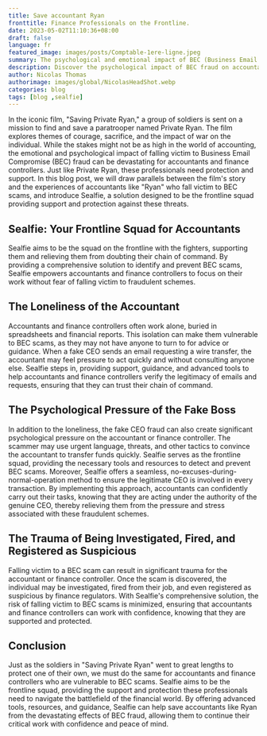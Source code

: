 ```yaml
---
title: Save accountant Ryan
fronttitle: Finance Professionals on the Frontline.
date: 2023-05-02T11:10:36+08:00
draft: false
language: fr
featured_image: images/posts/Comptable-1ere-ligne.jpeg
summary: The psychological and emotional impact of BEC (Business Email Compromise) scams on accountants and financial controllers is immense. They are literally on the frontlines, drawing a parallel with the movie 'Saving Private Ryan.' Beyond the financial aspect, accountants are often viewed as suspects, reported as unreliable to authorities, and frequently terminated for negligence. Meanwhile, criminals can create convincing forgeries at minimal cost. We enable these finance professionals to supplement their vigilance with irrefutable evidence of their good faith, without forcing them to be seen as overly meticulous.
description: Discover the psychological impact of BEC fraud on accountants, and learn how Sealfie, a frontline support squad, offers protection and guidance against these scams, empowering finance professionals to work with confidence.
author: Nicolas Thomas
authorimage: images/global/NicolasHeadShot.webp
categories: blog
tags: [blog ,sealfie]
---
```



In the iconic film, "Saving Private Ryan," a group of soldiers is sent on a mission to find and save a paratrooper named Private Ryan. The film explores themes of courage, sacrifice, and the impact of war on the individual. While the stakes might not be as high in the world of accounting, the emotional and psychological impact of falling victim to Business Email Compromise (BEC) fraud can be devastating for accountants and finance controllers. Just like Private Ryan, these professionals need protection and support. In this blog post, we will draw parallels between the film's story and the experiences of accountants like "Ryan" who fall victim to BEC scams, and introduce Sealfie, a solution designed to be the frontline squad providing support and protection against these threats.

## Sealfie: Your Frontline Squad for Accountants

Sealfie aims to be the squad on the frontline with the fighters, supporting them and relieving them from doubting their chain of command. By providing a comprehensive solution to identify and prevent BEC scams, Sealfie empowers accountants and finance controllers to focus on their work without fear of falling victim to fraudulent schemes.

## The Loneliness of the Accountant

Accountants and finance controllers often work alone, buried in spreadsheets and financial reports. This isolation can make them vulnerable to BEC scams, as they may not have anyone to turn to for advice or guidance. When a fake CEO sends an email requesting a wire transfer, the accountant may feel pressure to act quickly and without consulting anyone else. Sealfie steps in, providing support, guidance, and advanced tools to help accountants and finance controllers verify the legitimacy of emails and requests, ensuring that they can trust their chain of command.

## The Psychological Pressure of the Fake Boss

In addition to the loneliness, the fake CEO fraud can also create significant psychological pressure on the accountant or finance controller. The scammer may use urgent language, threats, and other tactics to convince the accountant to transfer funds quickly. Sealfie serves as the frontline squad, providing the necessary tools and resources to detect and prevent BEC scams. Moreover, Sealfie offers a seamless, no-excuses-during-normal-operation method to ensure the legitimate CEO is involved in every transaction. By implementing this approach, accountants can confidently carry out their tasks, knowing that they are acting under the authority of the genuine CEO, thereby relieving them from the pressure and stress associated with these fraudulent schemes.

## The Trauma of Being Investigated, Fired, and Registered as Suspicious

Falling victim to a BEC scam can result in significant trauma for the accountant or finance controller. Once the scam is discovered, the individual may be investigated, fired from their job, and even registered as suspicious by finance regulators. With Sealfie's comprehensive solution, the risk of falling victim to BEC scams is minimized, ensuring that accountants and finance controllers can work with confidence, knowing that they are supported and protected.

## Conclusion

Just as the soldiers in "Saving Private Ryan" went to great lengths to protect one of their own, we must do the same for accountants and finance controllers who are vulnerable to BEC scams. Sealfie aims to be the frontline squad, providing the support and protection these professionals need to navigate the battlefield of the financial world. By offering advanced tools, resources, and guidance, Sealfie can help save accountants like Ryan from the devastating effects of BEC fraud, allowing them to continue their critical work with confidence and peace of mind.
